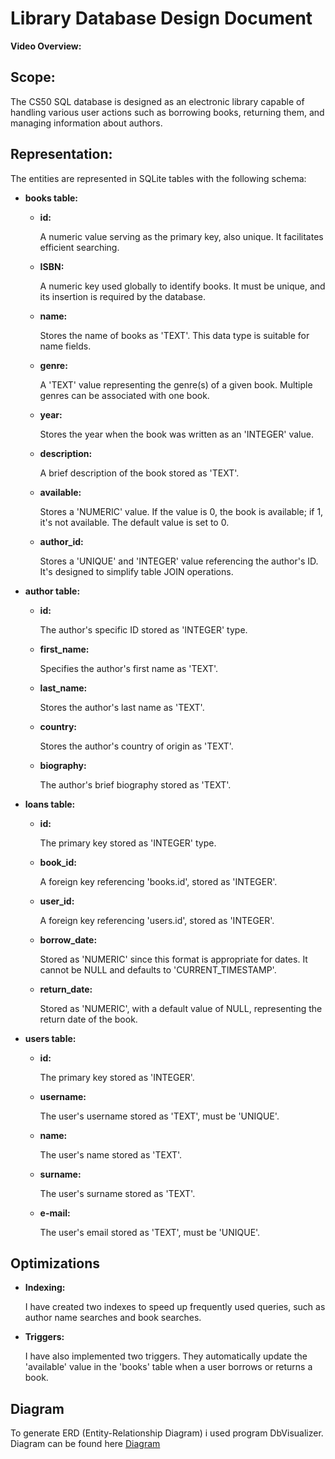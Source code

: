 <h1>Library Database Design Document</h1>

<p><strong>Video Overview:</strong> </p>

<h2>Scope:</h2>
<p>The CS50 SQL database is designed as an electronic library capable of handling various user actions such as borrowing books, returning them, and managing information about authors.</p>

<h2>Representation:</h2>
<p>The entities are represented in SQLite tables with the following schema:</p>

<ul>
    <li><strong>books table:</strong></li>
    <ul>
        <li><strong>id:</strong></li>
        <p>A numeric value serving as the primary key, also unique. It facilitates efficient searching.</p>
        <li><strong>ISBN:</strong></li>
        <p>A numeric key used globally to identify books. It must be unique, and its insertion is required by the database.</p>
        <li><strong>name:</strong></li>
        <p>Stores the name of books as 'TEXT'. This data type is suitable for name fields.</p>
        <li><strong>genre:</strong></li>
        <p>A 'TEXT' value representing the genre(s) of a given book. Multiple genres can be associated with one book.</p>
        <li><strong>year:</strong></li>
        <p>Stores the year when the book was written as an 'INTEGER' value.</p>
        <li><strong>description:</strong></li>
        <p>A brief description of the book stored as 'TEXT'.</p>
        <li><strong>available:</strong></li>
        <p>Stores a 'NUMERIC' value. If the value is 0, the book is available; if 1, it's not available. The default value is set to 0.</p>
        <li><strong>author_id:</strong></li>
        <p>Stores a 'UNIQUE' and 'INTEGER' value referencing the author's ID. It's designed to simplify table JOIN operations.</p>
    </ul>
    <li><strong>author table:</strong></li>
    <ul>
        <li><strong>id:</strong></li>
        <p>The author's specific ID stored as 'INTEGER' type.</p>
        <li><strong>first_name:</strong></li>
        <p>Specifies the author's first name as 'TEXT'.</p>
        <li><strong>last_name:</strong></li>
        <p>Stores the author's last name as 'TEXT'.</p>
        <li><strong>country:</strong></li>
        <p>Stores the author's country of origin as 'TEXT'.</p>
        <li><strong>biography:</strong></li>
        <p>The author's brief biography stored as 'TEXT'.</p>
    </ul>
    <li><strong>loans table:</strong></li>
    <ul>
        <li><strong>id:</strong></li>
        <p>The primary key stored as 'INTEGER' type.</p>
        <li><strong>book_id:</strong></li>
        <p>A foreign key referencing 'books.id', stored as 'INTEGER'.</p>
        <li><strong>user_id:</strong></li>
        <p>A foreign key referencing 'users.id', stored as 'INTEGER'.</p>
        <li><strong>borrow_date:</strong></li>
        <p>Stored as 'NUMERIC' since this format is appropriate for dates. It cannot be NULL and defaults to 'CURRENT_TIMESTAMP'.</p>
        <li><strong>return_date:</strong></li>
        <p>Stored as 'NUMERIC', with a default value of NULL, representing the return date of the book.</p>
    </ul>
    <li><strong>users table:</strong></li>
    <ul>
        <li><strong>id:</strong></li>
        <p>The primary key stored as 'INTEGER'.</p>
        <li><strong>username:</strong></li>
        <p>The user's username stored as 'TEXT', must be 'UNIQUE'.</p>
        <li><strong>name:</strong></li>
        <p>The user's name stored as 'TEXT'.</p>
        <li><strong>surname:</strong></li>
        <p>The user's surname stored as 'TEXT'.</p>
        <li><strong>e-mail:</strong></li>
        <p>The user's email stored as 'TEXT', must be 'UNIQUE'.</p>
    </ul>
</ul>

<h2>Optimizations</h2>
<ul>
    <li><strong>Indexing:</strong></li>
    <p>I have created two indexes to speed up frequently used queries, such as author name searches and book searches.</p>
    <li><strong>Triggers:</strong></li>
    <p>I have also implemented two triggers. They automatically update the 'available' value in the 'books' table when a user borrows or returns a book.</p>
</ul>

<h2>Diagram</h2>
<p> To generate ERD (Entity-Relationship Diagram) i used program DbVisualizer. Diagram can be found here <a href="ERD_diagram.png">Diagram</a> </p>
